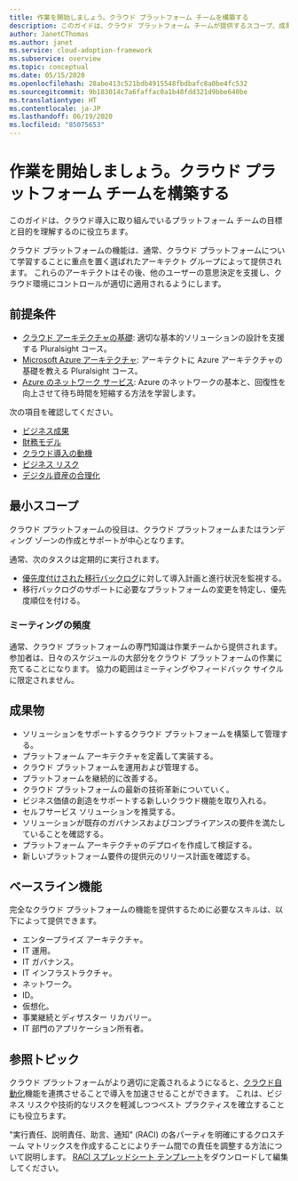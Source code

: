 ```yaml
---
title: 作業を開始しましょう。クラウド プラットフォーム チームを構築する
description: このガイドは、クラウド プラットフォーム チームが提供するスコープ、成果物、および機能を理解するために役立ちます。
author: JanetCThomas
ms.author: janet
ms.service: cloud-adoption-framework
ms.subservice: overview
ms.topic: conceptual
ms.date: 05/15/2020
ms.openlocfilehash: 28abe413c521bdb4915548fbdbafc8a0be4fc532
ms.sourcegitcommit: 9b183014c7a6faffac0a1b48fdd321d9bbe640be
ms.translationtype: HT
ms.contentlocale: ja-JP
ms.lasthandoff: 06/19/2020
ms.locfileid: "85075653"
---
```

# <a name="get-started-build-a-cloud-platform-team"></a>作業を開始しましょう。クラウド プラットフォーム チームを構築する

このガイドは、クラウド導入に取り組んでいるプラットフォーム チームの目標と目的を理解するのに役立ちます。

クラウド プラットフォームの機能は、通常、クラウド プラットフォームについて学習することに重点を置く選ばれたアーキテクト グループによって提供されます。 これらのアーキテクトはその後、他のユーザーの意思決定を支援し、クラウド環境にコントロールが適切に適用されるようにします。

## <a name="prerequisites"></a>前提条件

- [クラウド アーキテクチャの基礎](https://www.pluralsight.com/courses/cloud-architecture-foundations): 適切な基本的ソリューションの設計を支援する Pluralsight コース。
- [Microsoft Azure アーキテクチャ](https://www.pluralsight.com/courses/cloud-architecture-foundations): アーキテクトに Azure アーキテクチャの基礎を教える Pluralsight コース。
- [Azure のネットワーク サービス](https://docs.microsoft.com/learn/modules/intro-to-azure-networking): Azure のネットワークの基本と、回復性を向上させて待ち時間を短縮する方法を学習します。

次の項目を確認してください。

- [ビジネス成果](../../strategy/business-outcomes/index.md)
- [財務モデル](../../strategy/financial-models.md)
- [クラウド導入の動機](../../strategy/motivations.md)
- [ビジネス リスク](../../govern/policy-compliance/risk-tolerance.md)
- [デジタル資産の合理化](../../digital-estate/index.md)

## <a name="minimum-scope"></a>最小スコープ

クラウド プラットフォームの役目は、クラウド プラットフォームまたはランディング ゾーンの作成とサポートが中心となります。

通常、次のタスクは定期的に実行されます。

- [優先度付けされた移行バックログ](../../migrate/migration-considerations/assess/release-iteration-backlog.md)に対して導入計画と進行状況を監視する。
- 移行バックログのサポートに必要なプラットフォームの変更を特定し、優先度順位を付ける。

### <a name="meeting-cadence"></a>ミーティングの頻度

通常、クラウド プラットフォームの専門知識は作業チームから提供されます。 参加者は、日々のスケジュールの大部分をクラウド プラットフォームの作業に充てることになります。 協力の範囲はミーティングやフィードバック サイクルに限定されません。

## <a name="deliverables"></a>成果物

- ソリューションをサポートするクラウド プラットフォームを構築して管理する。
- プラットフォーム アーキテクチャを定義して実装する。
- クラウド プラットフォームを運用および管理する。
- プラットフォームを継続的に改善する。
- クラウド プラットフォームの最新の技術革新についていく。
- ビジネス価値の創造をサポートする新しいクラウド機能を取り入れる。
- セルフサービス ソリューションを推奨する。
- ソリューションが既存のガバナンスおよびコンプライアンスの要件を満たしていることを確認する。
- プラットフォーム アーキテクチャのデプロイを作成して検証する。
- 新しいプラットフォーム要件の提供元のリリース計画を確認する。

## <a name="baseline-capability"></a>ベースライン機能

完全なクラウド プラットフォームの機能を提供するために必要なスキルは、以下によって提供できます。

- エンタープライズ アーキテクチャ。
- IT 運用。
- IT ガバナンス。
- IT インフラストラクチャ。
- ネットワーク。
- ID。
- 仮想化。
- 事業継続とディザスター リカバリー。
- IT 部門のアプリケーション所有者。

## <a name="whats-next"></a>参照トピック

クラウド プラットフォームがより適切に定義されるようになると、[クラウド自動化](./cloud-automation.md)機能を連携させることで導入を加速させることができます。 これは、ビジネス リスクや技術的なリスクを軽減しつつベスト プラクティスを確立することにも役立ちます。

"実行責任、説明責任、助言、通知" (RACI) の各パーティを明確にするクロスチーム マトリックスを作成することによりチーム間での責任を調整する方法について説明します。 [RACI スプレッドシート テンプレート](https://archcenter.blob.core.windows.net/cdn/fusion/management/raci-template.xlsx)をダウンロードして編集してください。
